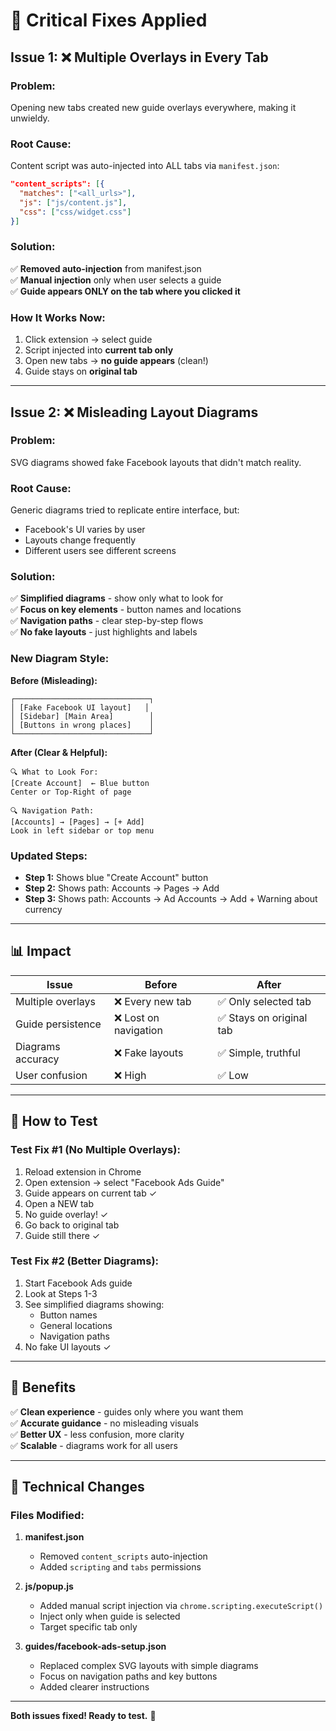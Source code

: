 # 🔧 Critical Fixes Applied

## Issue 1: ❌ Multiple Overlays in Every Tab

### **Problem:**
Opening new tabs created new guide overlays everywhere, making it unwieldy.

### **Root Cause:**
Content script was auto-injected into ALL tabs via `manifest.json`:
```json
"content_scripts": [{
  "matches": ["<all_urls>"],
  "js": ["js/content.js"],
  "css": ["css/widget.css"]
}]
```

### **Solution:**
✅ **Removed auto-injection** from manifest.json  
✅ **Manual injection** only when user selects a guide  
✅ **Guide appears ONLY on the tab where you clicked it**

### **How It Works Now:**
1. Click extension → select guide
2. Script injected into **current tab only**
3. Open new tabs → **no guide appears** (clean!)
4. Guide stays on **original tab**

---

## Issue 2: ❌ Misleading Layout Diagrams

### **Problem:**
SVG diagrams showed fake Facebook layouts that didn't match reality.

### **Root Cause:**
Generic diagrams tried to replicate entire interface, but:
- Facebook's UI varies by user
- Layouts change frequently
- Different users see different screens

### **Solution:**
✅ **Simplified diagrams** - show only what to look for  
✅ **Focus on key elements** - button names and locations  
✅ **Navigation paths** - clear step-by-step flows  
✅ **No fake layouts** - just highlights and labels

### **New Diagram Style:**

**Before (Misleading):**
```
┌──────────────────────────────┐
│ [Fake Facebook UI layout]   │
│ [Sidebar] [Main Area]        │
│ [Buttons in wrong places]    │
└──────────────────────────────┘
```

**After (Clear & Helpful):**
```
🔍 What to Look For:
[Create Account]  ← Blue button
Center or Top-Right of page

🔍 Navigation Path:
[Accounts] → [Pages] → [+ Add]
Look in left sidebar or top menu
```

### **Updated Steps:**
- **Step 1:** Shows blue "Create Account" button
- **Step 2:** Shows path: Accounts → Pages → Add
- **Step 3:** Shows path: Accounts → Ad Accounts → Add + Warning about currency

---

## 📊 Impact

| Issue | Before | After |
|-------|--------|-------|
| Multiple overlays | ❌ Every new tab | ✅ Only selected tab |
| Guide persistence | ❌ Lost on navigation | ✅ Stays on original tab |
| Diagrams accuracy | ❌ Fake layouts | ✅ Simple, truthful |
| User confusion | ❌ High | ✅ Low |

---

## 🚀 How to Test

### Test Fix #1 (No Multiple Overlays):
1. Reload extension in Chrome
2. Open extension → select "Facebook Ads Guide"
3. Guide appears on current tab ✓
4. Open a NEW tab
5. No guide overlay! ✓
6. Go back to original tab
7. Guide still there ✓

### Test Fix #2 (Better Diagrams):
1. Start Facebook Ads guide
2. Look at Steps 1-3
3. See simplified diagrams showing:
   - Button names
   - General locations
   - Navigation paths
4. No fake UI layouts ✓

---

## 🎯 Benefits

✅ **Clean experience** - guides only where you want them  
✅ **Accurate guidance** - no misleading visuals  
✅ **Better UX** - less confusion, more clarity  
✅ **Scalable** - diagrams work for all users  

---

## 📝 Technical Changes

### Files Modified:
1. **manifest.json**
   - Removed `content_scripts` auto-injection
   - Added `scripting` and `tabs` permissions

2. **js/popup.js**
   - Added manual script injection via `chrome.scripting.executeScript()`
   - Inject only when guide is selected
   - Target specific tab only

3. **guides/facebook-ads-setup.json**
   - Replaced complex SVG layouts with simple diagrams
   - Focus on navigation paths and key buttons
   - Added clearer instructions

---

**Both issues fixed! Ready to test.** 🎉

